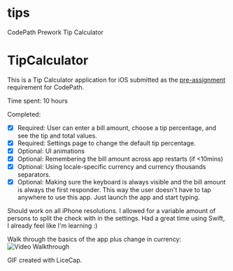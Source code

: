 # tips
CodePath Prework Tip Calculator

# TipCalculator

This is a Tip Calculator application for iOS submitted as the [pre-assignment](https://gist.github.com/timothy1ee/7747214) requirement for CodePath.

Time spent: 10 hours

Completed:

* [x] Required: User can enter a bill amount, choose a tip percentage, and see the tip and total values.
* [x] Required: Settings page to change the default tip percentage.
* [x] Optional: UI animations
* [x] Optional: Remembering the bill amount across app restarts (if <10mins)
* [x] Optional: Using locale-specific currency and currency thousands separators.
* [x] Optional: Making sure the keyboard is always visible and the bill amount is always the first responder. This way the user doesn't have to tap anywhere to use this app. Just launch the app and start typing.

Should work on all iPhone resolutions. I allowed for a variable amount of persons to split the check with in the settings. Had a great time using Swift, I already feel like I'm learning :)

Walk through the basics of the app plus change in currency:
![Video Walkthrough](gif/file.gif)

GIF created with LiceCap.
